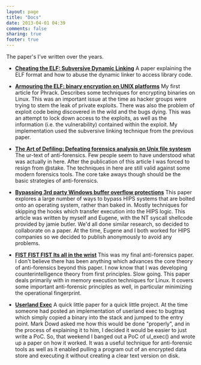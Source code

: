 ```yaml
---
layout: page
title: "Docs"
date: 2013-04-01 04:39
comments: false
sharing: true
footer: true
---
```

The paper's I've written over the years.

- **[Cheating the ELF: Subversive Dynamic Linking](subversiveld.pdf)**
	A paper explaining the ELF format and how to abuse the dynamic linker
	to access library code.

- **[Armouring the ELF: binary encryption on UNIX platforms](phrack-58-05.txt)**
	My first article for Phrack. Describes some techniques for encrypting
	binaries on Linux. This was an important issue at the time as hacker 
	groups were trying to stem the leak of private exploits. There was 
	also the problem of exploit code being discovered in the wild and the 
	bugs dying. This was an attempt to lock down access to the exploits, 
	as well as the information (i.e. the vulnerability) contained within
	the exploit. My implementation used the subversive linking technique
	from the previous paper.

- **[The Art of Defiling: Defeating forensics analysis on Unix file systesm](phrack-59-06.txt)**
	The ur-text of anti-forensics. Few people seem to have understood what
	was actually in here. After the publication of this article I was 
	forced to resign from @stake. The techniques in here are still valid
	against some modern forensics tools. The core take aways though should
	be the basic strategies of anti-forensics. 
	
- **[Bypassing 3rd party Windows buffer overflow protections](phrack-62-05.txt)**
	This paper explores a large number of ways to bypass HIPS systems that 
	are bolted onto an operating system, rather than baked in. Mostly 
	techniques for skipping the hooks which transfer execution into the 
	HIPS logic. This article was written by myself and Eugene, with the
	NT syscall shellcode provided by jamie butler. We'd all done similar
	research, so decided to collaborate on a paper. At the time, Eugene
	and I both worked for HIPS companies so we decided to publish
	anonymously to avoid any problems.

- **[FIST FIST FIST Its all in the wrist](phrack-62-08.txt)**
	This was my final anti-forensics paper. I don't believe there has been
	anything which advances the core theory of anti-forensics beyond this
	paper. I now know that I was developing counterintelligence theory from
	first principles. Slow going. This paper deals primarily with in memory
	execution techniques for Linux. It covers some important anti-forensic
	principles as well, in particular minimizing the operational fingerprint.

- **[Userland Exec](ul_exec.txt)**
	A quick little paper for a quick little project. At the time someone
	had posted an implementation of userland exec to bugtraq which simply
	copied a binary into the stack and jumped to the entry point. Mark Dowd
	asked me how this would be done "properly", and in the process of 
	explaining it to him, I decided it would be easier to just write a PoC. 
	So, that weekend I banged out a PoC of ul_exec() and wrote up a paper
	on how it worked. It was a useful technique for anti-forensic tools as
	well as it enabled pulling a program out of an encrypted data store and
	executing it without creating a clear text version on disk. 
